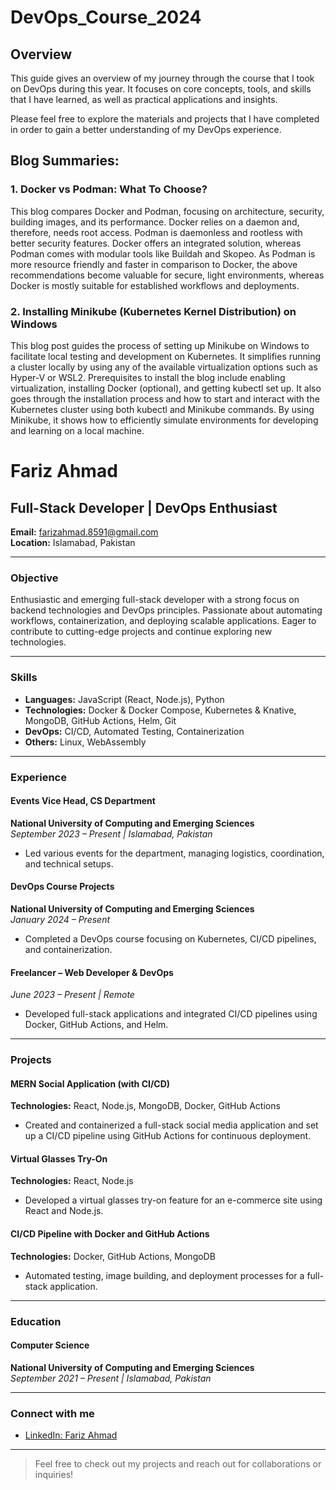 # DevOps_Course_2024

## Overview 

This guide gives an overview of my journey through the course that I took on DevOps during this year. It focuses on core concepts, tools, and skills that I have learned, as well as practical applications and insights.

Please feel free to explore the materials and projects that I have completed in order to gain a better understanding of my DevOps experience.


## Blog Summaries:

### 1. **Docker vs Podman: What To Choose?**
This blog compares Docker and Podman, focusing on architecture, security, building images, and its performance. Docker relies on a daemon and, therefore, needs root access. Podman is daemonless and rootless with better security features. Docker offers an integrated solution, whereas Podman comes with modular tools like Buildah and Skopeo. As Podman is more resource friendly and faster in comparison to Docker, the above recommendations become valuable for secure, light environments, whereas Docker is mostly suitable for established workflows and deployments.

### 2. **Installing Minikube (Kubernetes Kernel Distribution) on Windows**
This blog post guides the process of setting up Minikube on Windows to facilitate local testing and development on Kubernetes. It simplifies running a cluster locally by using any of the available virtualization options such as Hyper-V or WSL2. Prerequisites to install the blog include enabling virtualization, installing Docker (optional), and getting kubectl set up. It also goes through the installation process and how to start and interact with the Kubernetes cluster using both kubectl and Minikube commands. By using Minikube, it shows how to efficiently simulate environments for developing and learning on a local machine.

# Fariz Ahmad

## Full-Stack Developer | DevOps Enthusiast

**Email:** farizahmad.8591@gmail.com  
**Location:** Islamabad, Pakistan

---

### Objective
Enthusiastic and emerging full-stack developer with a strong focus on backend technologies and DevOps principles. Passionate about automating workflows, containerization, and deploying scalable applications. Eager to contribute to cutting-edge projects and continue exploring new technologies.

---

### Skills
- **Languages:** JavaScript (React, Node.js), Python
- **Technologies:** Docker & Docker Compose, Kubernetes & Knative, MongoDB, GitHub Actions, Helm, Git
- **DevOps:** CI/CD, Automated Testing, Containerization
- **Others:** Linux, WebAssembly

---

### Experience

#### Events Vice Head, CS Department
**National University of Computing and Emerging Sciences**  
*September 2023 – Present | Islamabad, Pakistan*  
- Led various events for the department, managing logistics, coordination, and technical setups.

#### DevOps Course Projects
**National University of Computing and Emerging Sciences**  
*January 2024 – Present*  
- Completed a DevOps course focusing on Kubernetes, CI/CD pipelines, and containerization.

#### Freelancer – Web Developer & DevOps
*June 2023 – Present | Remote*  
- Developed full-stack applications and integrated CI/CD pipelines using Docker, GitHub Actions, and Helm.

---

### Projects

#### MERN Social Application (with CI/CD)
**Technologies:** React, Node.js, MongoDB, Docker, GitHub Actions  
- Created and containerized a full-stack social media application and set up a CI/CD pipeline using GitHub Actions for continuous deployment.

#### Virtual Glasses Try-On
**Technologies:** React, Node.js  
- Developed a virtual glasses try-on feature for an e-commerce site using React and Node.js.

#### CI/CD Pipeline with Docker and GitHub Actions
**Technologies:** Docker, GitHub Actions, MongoDB  
- Automated testing, image building, and deployment processes for a full-stack application.

---

### Education

#### Computer Science
**National University of Computing and Emerging Sciences**  
*September 2021 – Present | Islamabad, Pakistan*

---

### Connect with me
- [LinkedIn: Fariz Ahmad](https://www.linkedin.com/in/farizahmad16/)

---

> Feel free to check out my projects and reach out for collaborations or inquiries!
